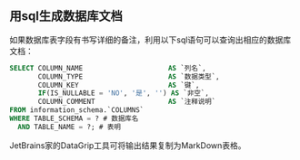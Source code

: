 ## 用sql生成数据库文档

如果数据库表字段有书写详细的备注，利用以下sql语句可以查询出相应的数据库文档：

```sql
SELECT COLUMN_NAME                     AS `列名`,
       COLUMN_TYPE                     AS `数据类型`,
       COLUMN_KEY                      AS `键`,
       IF(IS_NULLABLE = 'NO', '是', '') AS `非空`,
       COLUMN_COMMENT                  AS `注释说明`
FROM information_schema.`COLUMNS`
WHERE TABLE_SCHEMA = ? # 数据库名
  AND TABLE_NAME = ?; # 表明
```

JetBrains家的DataGrip工具可将输出结果复制为MarkDown表格。

